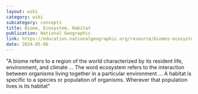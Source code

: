 ```yaml
---
layout: wiki
category: wiki
subcategory: concepts
title: Biome, Ecosystem, Habitat
publication: National Geographic
link: https://education.nationalgeographic.org/resource/biomes-ecosystems-and-habitats/
date: 2024-05-06
---
```


"A biome refers to a region of the world characterized by its resident life, environment, and climate ... The word ecosystem refers to the interaction between organisms living together in a particular environment ... A habitat is specific to a species or population of organisms. Wherever that population lives is its habitat"
